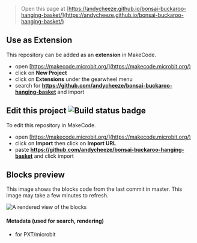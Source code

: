 
> Open this page at [https://andycheeze.github.io/bonsai-buckaroo-hanging-basket/](https://andycheeze.github.io/bonsai-buckaroo-hanging-basket/)

## Use as Extension

This repository can be added as an **extension** in MakeCode.

* open [https://makecode.microbit.org/](https://makecode.microbit.org/)
* click on **New Project**
* click on **Extensions** under the gearwheel menu
* search for **https://github.com/andycheeze/bonsai-buckaroo-hanging-basket** and import

## Edit this project ![Build status badge](https://github.com/andycheeze/bonsai-buckaroo-hanging-basket/workflows/MakeCode/badge.svg)

To edit this repository in MakeCode.

* open [https://makecode.microbit.org/](https://makecode.microbit.org/)
* click on **Import** then click on **Import URL**
* paste **https://github.com/andycheeze/bonsai-buckaroo-hanging-basket** and click import

## Blocks preview

This image shows the blocks code from the last commit in master.
This image may take a few minutes to refresh.

![A rendered view of the blocks](https://github.com/andycheeze/bonsai-buckaroo-hanging-basket/raw/master/.github/makecode/blocks.png)

#### Metadata (used for search, rendering)

* for PXT/microbit
<script src="https://makecode.com/gh-pages-embed.js"></script><script>makeCodeRender("{{ site.makecode.home_url }}", "{{ site.github.owner_name }}/{{ site.github.repository_name }}");</script>
